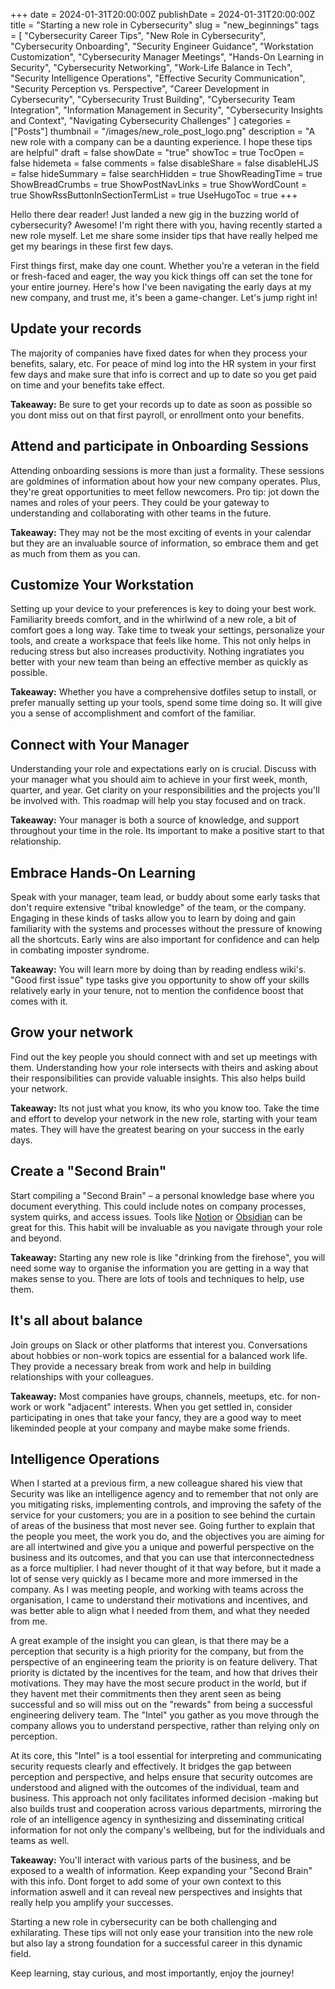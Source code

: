 +++
date = 2024-01-31T20:00:00Z
publishDate = 2024-01-31T20:00:00Z
title = "Starting a new role in Cybersecurity"
slug = "new_beginnings"
tags = [
  "Cybersecurity Career Tips",
  "New Role in Cybersecurity",
  "Cybersecurity Onboarding",
  "Security Engineer Guidance",
  "Workstation Customization",
  "Cybersecurity Manager Meetings",
  "Hands-On Learning in Security",
  "Cybersecurity Networking",
  "Work-Life Balance in Tech",
  "Security Intelligence Operations",
  "Effective Security Communication",
  "Security Perception vs. Perspective",
  "Career Development in Cybersecurity",
  "Cybersecurity Trust Building",
  "Cybersecurity Team Integration",
  "Information Management in Security",
  "Cybersecurity Insights and Context",
  "Navigating Cybersecurity Challenges"
]
categories = ["Posts"]
thumbnail = "/images/new_role_post_logo.png"
description = "A new role with a company can be a daunting experience. I hope these tips are helpful"
draft = false
showDate = "true"
showToc = true
TocOpen = false
hidemeta = false
comments = false
disableShare = false
disableHLJS = false
hideSummary = false
searchHidden = true
ShowReadingTime = true
ShowBreadCrumbs = true
ShowPostNavLinks = true
ShowWordCount = true
ShowRssButtonInSectionTermList = true
UseHugoToc = true
+++

Hello there dear reader! Just landed a new gig in the buzzing world of cybersecurity? Awesome! I'm right there with you, having recently
started a new role myself. Let me share some insider tips that have really helped me get my bearings in these first few days.

First things first, make day one count. Whether you're a veteran in the field or fresh-faced and eager, the way you kick
things off can set the tone for your entire journey. Here's how I've been navigating the early days at
my new company, and trust me, it's been a game-changer. Let's jump right in!

## Update your records

The majority of companies have fixed dates for when they process your benefits, salary, etc. For peace of mind log
into the HR system in your first few days and make sure that info is correct and up to date so you get paid on time and your benefits take
effect.

__Takeaway:__ Be sure to get your records up to date as soon as possible so you dont miss out on that first payroll, or
enrollment onto your benefits.

## Attend and participate in Onboarding Sessions

Attending onboarding sessions is more than just a formality. These sessions are goldmines of information about how your
new company operates. Plus, they're great opportunities to meet fellow newcomers. Pro tip: jot down the names and roles
of your peers. They could be your gateway to understanding and collaborating with other teams in the future.

__Takeaway:__ They may not be the most exciting of events in your calendar but they are an invaluable source of information, so
embrace them and get as much from them as you can.

## Customize Your Workstation

Setting up your device to your preferences is key to doing your best work. Familiarity breeds comfort, and in the
whirlwind of a new role, a bit of comfort goes a long way. Take time to tweak your settings, personalize your tools,
and create a workspace that feels like home. This not only helps in reducing stress but also increases productivity.
Nothing ingratiates you better with your new team than being an effective member as quickly as possible.

__Takeaway:__ Whether you have a comprehensive dotfiles setup to install, or prefer manually setting up your tools,
spend some time doing so. It will give you a sense of accomplishment and comfort of the familiar.

## Connect with Your Manager

Understanding your role and expectations early on is crucial. Discuss with your manager what you should aim to achieve
in your first week, month, quarter, and year. Get clarity on your responsibilities and the projects you'll be involved
with. This roadmap will help you stay focused and on track.

__Takeaway:__ Your manager is both a source of knowledge, and support throughout your time in the role. Its important to
make a positive start to that relationship.

## Embrace Hands-On Learning

Speak with your manager, team lead, or buddy about some early tasks that don't require extensive "tribal knowledge" of
the team, or the company. Engaging in these kinds of tasks allow you to learn by doing and gain familiarity with the systems and processes
 without the pressure of knowing all the shortcuts. Early wins are also important for confidence and can help in combating imposter syndrome.

__Takeaway:__  You will learn more by doing than by reading endless wiki's. "Good first issue" type tasks give you
opportunity to show off your skills relatively early in your tenure, not to mention the confidence boost that comes
with it.

## Grow your network

Find out the key people you should connect with and set up meetings with them. Understanding how your role intersects
with theirs and asking about their responsibilities can provide valuable insights. This also helps build your
 network.

__Takeaway:__ Its not just what you know, its who you know too. Take the time and effort to develop your network in the new role,
starting with your team mates. They will have the greatest bearing on your success in the early days.

## Create a "Second Brain"

Start compiling a "Second Brain" – a personal knowledge base where you document everything. This could include notes on
company processes, system quirks, and access issues. Tools like [Notion](https://www.notion.so) or [Obsidian](https://obsidian.md/)
can be great for this. This habit will be invaluable as you navigate through your role and beyond.

__Takeaway:__ Starting any new role is like "drinking from the firehose", you will need some way to organise the information
you are getting in a way that makes sense to you. There are lots of tools and techniques to help, use them.

## It's all about balance

Join groups on Slack or other platforms that interest you. Conversations about hobbies or non-work topics are essential
for a balanced work life. They provide a necessary break from work and help in building relationships with your colleagues.

__Takeaway:__ Most companies have groups, channels, meetups, etc. for non-work or work "adjacent" interests. When
you get settled in, consider participating in ones that take your fancy, they are a good way to meet
likeminded people at your company and maybe make some friends.

## Intelligence Operations

When I started at a previous firm, a new colleague shared his view that Security was like an intelligence agency and to remember that
not only are you mitigating risks, implementing controls, and improving the safety of the service for your customers; you are in a position
to see behind the curtain of areas of the business that most never see. Going further to explain that the people you meet,
the work you do, and the objectives you are aiming for are all intertwined and give you a unique and powerful
perspective on the business and its outcomes, and that you can use that interconnectedness as a force multiplier.
I had never thought of it that way before, but it made a lot of sense very quickly as I became more and more immersed in the company. As I was
meeting people, and working with teams across the organisation, I came to understand their motivations and incentives, and was better able to align what
I needed from them, and what they needed from me.

A great example of the insight you can glean, is that there may be a perception that security is a high priority
for the company, but from the perspective of an engineering team the priority is on feature delivery. That priority is dictated by the
incentives for the team, and how that drives their motivations. They may have the most secure product in the world, but if they havent met
their commitments then they arent seen as being successful and so will miss out on the "rewards" from being a successful engineering delivery team.
The "Intel" you gather as you move through the company allows you to understand perspective, rather than relying only on perception.

At its core, this "Intel" is a tool essential for interpreting and communicating security requests clearly and effectively.
It bridges the gap between perception and perspective, and helps ensure that security outcomes are understood
and aligned with the outcomes of the individual, team and business. This approach not only facilitates informed decision
-making but also builds trust and cooperation across various departments, mirroring the role of an intelligence agency in
synthesizing and disseminating critical information for not only the company's wellbeing, but for the individuals and teams as well.

__Takeaway:__ You'll interact with various parts of the business, and be exposed to a wealth of information. Keep expanding
your "Second Brain" with this info. Dont forget to add some of your own context to this information aswell and it can reveal new
perspectives and insights that really help you amplify your successes.

Starting a new role in cybersecurity can be both challenging and exhilarating. These tips will
not only ease your transition into the new role but also lay a strong foundation for a successful career in this dynamic
field.

Keep learning, stay curious, and most importantly, enjoy the journey!
